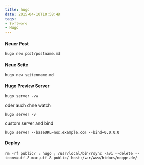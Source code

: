 ```yaml
---
title: hugo
date: 2015-04-10T10:58:48
tags: 
- Software
- Hugo
---
```


#### Neuer Post

    hugo new post/postname.md

#### Neue Seite

    hugo new seitenname.md

#### Hugo Preview Server

    hugo server -vw

oder auch ohne watch

    hugo server -v

custom server and bind

    hugo server --baseURL=noc.example.com --bind=0.0.0.0

#### Deploy

    rm -rf public/ ; hugo ; /usr/local/bin/rsync -avi --delete --iconv=utf-8-mac,utf-8 public/ host:/var/www/htdocs/noqqe.de/